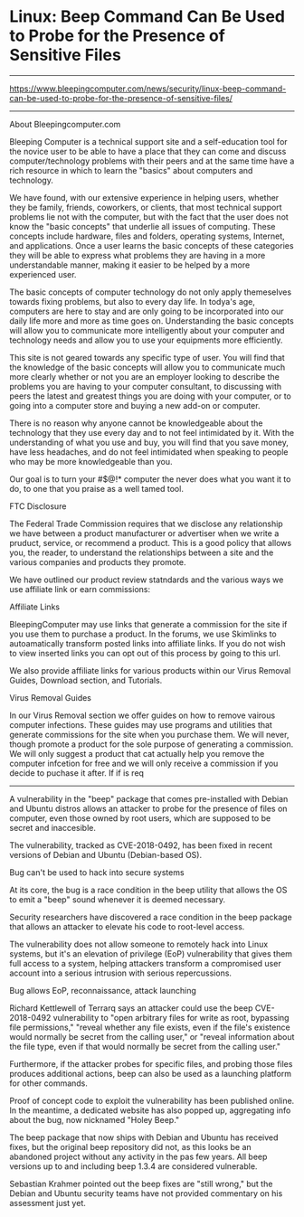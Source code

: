 # Linux: Beep Command Can Be Used to Probe for the Presence of Sensitive Files

***

https://www.bleepingcomputer.com/news/security/linux-beep-command-can-be-used-to-probe-for-the-presence-of-sensitive-files/

***

About Bleepingcomputer.com

Bleeping Computer is a technical support site and a self-education tool for the novice user to be able to have a place that they can come and discuss computer/technology problems with their peers and at the same time have a rich resource in which to learn the "basics" about computers and technology.

We have found, with our extensive experience in helping users, whether they be family, friends, coworkers, or clients, that most technical support problems lie not with the computer, but with the fact that the user does not know the "basic concepts" that underlie all issues of computing. These concepts include hardware, files and folders, operating systems, Internet, and applications. Once a user learns the basic concepts of these categories they will be able to express what problems they are having in a more understandable manner, making it easier to be helped by a more experienced user.

The basic concepts of computer technology do not only apply themeselves towards fixing problems, but also to every day life. In todya's age, computers are here to stay and are only going to be incorporated into our daily life more and more as time goes on. Understanding the basic concepts will allow you to communicate more intelligently about your computer and technology needs and allow you to use your equipments more efficiently. 

This site is not geared towards any specific type of user. You will find that the knowledge of the basic concepts will allow you to communicate much more clearly whether or not you are an employer looking to describe the problems you are having to your computer consultant, to discussing with peers the latest and greatest things you are doing with your computer, or to going into a computer store and buying a new add-on or computer.

There is no reason why anyone cannot be knowledgeable about the technology that they use every day and to not feel intimidated by it. With the understanding of what you use and buy, you will find that you save money, have less headaches, and do not feel intimidated when speaking to people who may be more knowledgeable than you. 

Our goal is to turn your #$@!* computer the never does what you want it to do, to one that you praise as a well tamed tool. 

FTC Disclosure

The Federal Trade Commission requires that we disclose any relationship we have between a product manufacturer or advertiser when we write a pruduct, service, or recommend a product. This is a good policy that allows you, the reader, to understand the relationships between a site and the various companies and products they promote.

We have outlined our product review statndards and the various ways we use affiliate link or earn commissions: 

Affiliate Links

BleepingComputer may use links that generate a commission for the site if you use them to purchase a product. In the forums, we use Skimlinks to autoamatically transform posted links into affiliate links. If you do not wish to view inserted links you can opt out of this process by going to this url.

We also provide affiliate links for various products within our Virus Removal Guides, Download section, and Tutorials.

Virus Removal Guides

In our Virus Removal section we offer guides on how to remove vairous computer infections. These guides may use programs and utilities that generate commissions for the site when you purchase them. We will never, though promote a product for the sole purpose of generating a commission. We will only suggest a product that cat actually help you remove the computer infcetion for free and we will only receive a commission if you decide to puchase it after.  If if is req

***

A vulnerability in the "beep" package that comes pre-installed with Debian and Ubuntu distros allows an attacker to probe for the presence of files on computer, even those owned by root users, which are supposed to be secret and inaccesible.

The vulnerability, tracked as CVE-2018-0492, has been fixed in recent versions of Debian and Ubuntu (Debian-based OS).

Bug can't be used to hack into secure systems

At its core, the bug is a race condition in the beep utility that allows the OS to emit a "beep" sound whenever it is deemed necessary. 

Security researchers have discovered a race condition in the beep package that allows an attacker to elevate his code to root-level access.

The vulnerability does not allow someone to remotely hack into Linux systems, but it's an elevation of privilege (EoP) vulnerability that gives them full access to a system, helping attackers transform a compromised user account into a serious intrusion with serious repercussions.


Bug allows EoP, reconnaissance, attack launching

Richard Kettlewell of Terrarq says an attacker could use the beep CVE-2018-0492 vulnerability to "open arbitrary files for write as root, bypassing file permissions," "reveal whether any file exists, even if the file's existence would normally be secret from the calling user," or "reveal information about the file type, even if that would normally be secret from the calling user."

Furthermore, if the attacker probes for specific files, and probing those files produces additional actions, beep can also be used as a launching platform for other commands.

Proof of concept code to exploit the vulnerability has been published online. In the meantime, a dedicated website has also popped up, aggregating info about the bug, now nicknamed "Holey Beep."

The beep package that now ships with Debian and Ubuntu has received fixes, but the original beep repository did not, as this looks be an abandoned project without any activity in the pas few years. All beep versions up to and including beep 1.3.4 are considered vulnerable. 

Sebastian Krahmer pointed out the beep fixes are "still wrong," but the Debian and Ubuntu security teams have not provided commentary on his assessment just yet.


